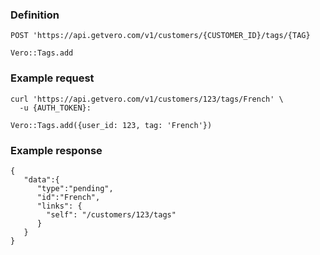 ### Definition

<pre class="bash"><code>POST 'https://api.getvero.com/v1/customers/{CUSTOMER_ID}/tags/{TAG}</code></pre>

<pre class="ruby"><code>Vero::Tags.add</code></pre>

### Example request

<pre class="bash"><code>curl 'https://api.getvero.com/v1/customers/123/tags/French' \
  -u {AUTH_TOKEN}:</code></pre>

<pre class="ruby"><code>Vero::Tags.add({user_id: 123, tag: 'French'})</code></pre>

### Example response

<pre class="all"><code class="json">{
   "data":{
      "type":"pending",
      "id":"French",
      "links": {
        "self": "/customers/123/tags"
      }
   }
}</code></pre>